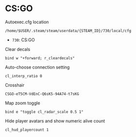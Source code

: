 # CS:GO

Autoexec.cfg location

`/home/$USER/.steam/steam/userdata/{STEAM_ID}/730/local/cfg`

- `730`: CS:GO

Clear decals

`bind w "+forward; r_cleardecals"`

Auto-choose connection setting

`cl_interp_ratio 0`

Crosshair

`CSGO-eT5CM-VdEnC-Q6sK5-94A74-t7sKG`

Map zoom toggle

`bind e "toggle cl_radar_scale 0.5 1"`

Hide player avatars and show numeric alive count

`cl_hud_playercount 1`

